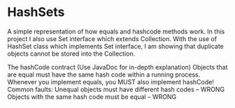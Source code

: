 # HashSets
A simple representation of how equals and hashcode methods work. 
In this project I also use Set interface which extends Collection. With the use of HashSet class which implements Set interface, 
I am showing that duplicate objects cannot be stored into the Collection.

The hashCode contract
(Use JavaDoc for in-depth explanation)
Objects that are equal must have the same hash code within a running process.
Whenever you implement equals, you MUST also implement hashCode!
Common faults:
Unequal objects must have different hash codes – WRONG
Objects with the same hash code must be equal – WRONG
